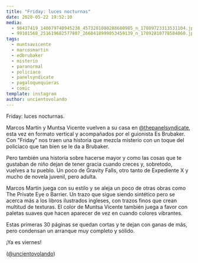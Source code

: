 ```yaml
---
title: "Friday: luces nocturnas"
date: 2020-05-22 19:52:10
media: 
  - 98437419_140079740945238_4573281080288680985_n_17889723313531104.jpg
  - 99101568_251619682577807_2668418999053459139_n_17892810778504060.jpg
tags: 
  - muntsavicente
  - marcosmartin
  - edbrubaker
  - misterio
  - paranormal
  - policiaco
  - panelsyndicate
  - pagaloquequieras
  - comic
template: instagram
author: uncientovolando
---
```


Friday: luces nocturnas.


Marcos Martín y Muntsa Vicente vuelven a su casa en [@thepanelsyndicate](https://instagram.com/thepanelsyndicate), esta vez en formato vertical y acompañados por el guionista Es Brubaker. Con "Friday" nos traen una historia que mezcla misterio con un toque del policiaco que tan bien se le da a Brubaker.


Pero también una historia sobre hacerse mayor y como las cosas que te gustaban de niño dejan de tener gracia cuando creces y, sobretodo, vuelves a tu pueblo. Un poco de Gravity Falls, otro tanto de Expediente X y mucho de novela juvenil, pero adulta.


Marcos Martín juega con su estilo y se aleja un poco de otras obras como The Private Eye o Barrier. Un trazo que sigue siendo sintético pero se acerca más a los libros ilustrados ingleses, con trazos finos que crean multitud de texturas. El color de Muntsa Vicente también juega a favor con paletas suaves que hacen aparecer de vez en cuando colores vibrantes.


Estas primeras 30 páginas se quedan cortas y te dejan con ganas de más, pero condensan un arranque muy completo y sólido.


¡Ya es viernes!


([@uncientovolando](https://instagram.com/uncientovolando))







